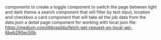 components to create
a toggle component to switch the page between light and dark theme
a search component that will filter by text input, location and checkbox
a card component that will take all the job data from the data.json
a detail page component
for working with local json file: https://medium.com/@brasildu/fetch-get-request-on-local-api-6beb290ec50b